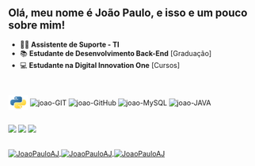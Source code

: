 ## Olá, meu nome é João Paulo, e isso e um pouco sobre mim!


- 👨‍💻 **Assistente de Suporte - TI**
- 📚 **Estudante de Desenvolvimento Back-End** [Graduação]
- 💻 **Estudante na Digital Innovation One** [Cursos]

##

<div style="display: inline_block"><br>
    <img align="center" alt="joao-Python" height="30" width="40" src="https://raw.githubusercontent.com/devicons/devicon/master/icons/python/python-original.svg">
        <img align="center" alt="joao-GIT" width='50' height='50' scr=<img src="https://cdn.jsdelivr.net/gh/devicons/devicon/icons/git/git-original.svg" />
    <img align="center" alt="joao-GitHub" width='50' height='50' scr=<img src="https://cdn.jsdelivr.net/gh/devicons/devicon/icons/github/github-original-wordmark.svg" />                  
    <img align="center" alt="joao-MySQL" width='50' height='50' scr=<img src="https://cdn.jsdelivr.net/gh/devicons/devicon/icons/mysql/mysql-original-wordmark.svg" />
    <img align="center" alt="joao-JAVA" width='50' height='50' scr=<img src="https://cdn.jsdelivr.net/gh/devicons/devicon/icons/java/java-original-wordmark.svg" />    
          
</div>

##

 
<div> 
    <a href="https://instagram.com/aj.informatica01?igshid=NTA5ZTk1NTc=" target="_blank"><img src="https://img.shields.io/badge/-Instagram-%23E4405F?style=for-the-badge&logo=instagram&logoColor=white" target="_blank"></a>
  <a href = "mailto:ajinformatica01@gmail.com"><img src="https://img.shields.io/badge/-Gmail-%23333?style=for-the-badge&logo=gmail&logoColor=white" target="_blank"></a>
  <a href="https://www.linkedin.com/in/jo%C3%A3o-paulo-borges-b0614b191/" target="_blank"><img src="https://img.shields.io/badge/-LinkedIn-%230077B5?style=for-the-badge&logo=linkedin&logoColor=white" target="_blank"></a> 
  
</div>

##

<a href="https://github.com/anuraghazra/github-readme-stats">
  <img align="center" alt="JoaoPauloAJ" height=200 width="420" src="https://github-readme-stats.vercel.app/api?username=JoaoBorgesAJ&show_icons=true&theme=dracula" />
</a>
<a href="https://github.com/anuraghazra/convoychat">
  <img align="center" alt="JoaoPauloAJ" height=200 width="480" src="https://github-readme-stats.vercel.app/api/top-langs?username=JoaoBorgesAJ&layout=compact&langs_count=8&card_width=320&theme=dracula" />
</a>
<a href="https://github.com/anuraghazra/github-readme-stats">
  <img align="center" alt="JoaoPauloAJ" height=200 width="480" src="https://github-readme-stats.vercel.app/api/pin/?username=JoaoBorgesAJ&repo=github-readme-stats&theme=dracula" />
</a>
